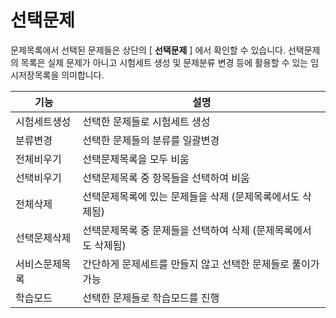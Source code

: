 # 선택문제

문제목록에서 선택된 문제들은 상단의 \[ **선택문제** ] 에서 확인할 수 있습니다. 선택문제의 목록은 실제 문제가 아니고 시험세트 생성 및 문제분류 변경 등에 활용할 수 있는 임시저장목록을 의미합니다.

| 기능      | 설명                                  |
| ------- | ----------------------------------- |
| 시험세트생성  | 선택한 문제들로 시험세트 생성                    |
| 분류변경    | 선택한 문제들의 분류를 일괄변경                   |
| 전체비우기   | 선택문제목록을 모두 비움                       |
| 선택비우기   | 선택문제목록 중 항목들을 선택하여 비움               |
| 전체삭제    | 선택문제목록에 있는 문제들을 삭제 (문제목록에서도 삭제됨)    |
| 선택문제삭제  | 선택문제목록 중 문제들을 선택하여 삭제 (문제목록에서도 삭제됨) |
| 서비스문제목록 | 간단하게 문제세트를 만들지 않고 선택한 문제들로 풀이가 가능   |
| 학습모드    | 선택한 문제들로 학습모드를 진행                   |

